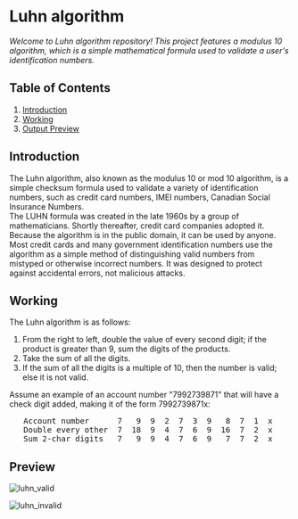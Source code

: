 # Luhn algorithm
_Welcome to Luhn algorithm repository! This project features a modulus 10 algorithm, which is a simple mathematical formula used to validate a user's identification numbers._


Table of Contents
-------------
1. [Introduction](#Introduction)
2. [Working](#Working)
3. [Output Preview](#Preview)

Introduction
-------------
   The Luhn algorithm, also known as the modulus 10 or mod 10 algorithm, is a simple checksum formula used to validate a variety of identification numbers, such as credit card numbers, IMEI numbers, Canadian Social Insurance Numbers.   
   The LUHN formula was created in the late 1960s by a group of mathematicians. Shortly thereafter, credit card companies adopted it. Because the algorithm is in the public domain, it can be used by anyone.   
   Most credit cards and many government identification numbers use the algorithm as a simple method of distinguishing valid numbers from mistyped or otherwise incorrect numbers. It was designed to protect against accidental errors, not malicious attacks.  

Working
-------------
The Luhn algorithm is as follows:

1. From the right to left, double the value of every second digit; if the product is greater than 9, sum the digits of the products.
2. Take the sum of all the digits.
3. If the sum of all the digits is a multiple of 10, then the number is valid; else it is not valid.

Assume an example of an account number "7992739871" that will have a check digit added, making it of the form 7992739871x:
<pre>
   Account number      7   9  9  2  7  3  9   8  7  1  x  
   Double every other  7  18  9  4  7  6  9  16  7  2  x  
   Sum 2-char digits   7   9  9  4  7  6  9   7  7  2  x  
</pre>

Preview
-------------
![luhn_valid](https://github.com/Rakshitha-ks/Luhn-Algorithm/assets/130575059/3fa05c51-1b59-485e-8d34-9af5cd53d4bb)

![luhn_invalid](https://github.com/Rakshitha-ks/Luhn-Algorithm/assets/130575059/b74634da-0b20-4a46-9ba8-b89f7731d8c9)

